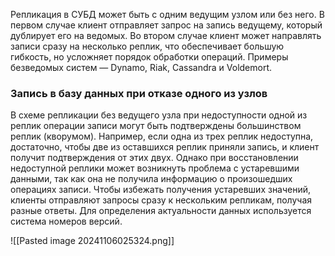 Репликация в СУБД может быть с одним ведущим узлом или без него. В первом случае клиент отправляет запрос на запись ведущему, который дублирует его на ведомых. Во втором случае клиент может направлять записи сразу на несколько реплик, что обеспечивает большую гибкость, но усложняет порядок обработки операций. Примеры безведомых систем — Dynamo, Riak, Cassandra и Voldemort.

### Запись в базу данных при отказе одного из узлов

В схеме репликации без ведущего узла при недоступности одной из реплик операции записи могут быть подтверждены большинством реплик (кворумом). Например, если одна из трех реплик недоступна, достаточно, чтобы две из оставшихся реплик приняли запись, и клиент получит подтверждения от этих двух. Однако при восстановлении недоступной реплики может возникнуть проблема с устаревшими данными, так как она не получила информацию о произошедших операциях записи. Чтобы избежать получения устаревших значений, клиенты отправляют запросы сразу к нескольким репликам, получая разные ответы. Для определения актуальности данных используется система номеров версий.

![[Pasted image 20241106025324.png]]